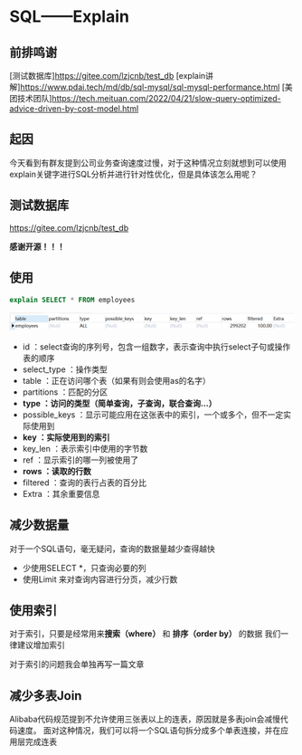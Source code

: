 # SQL——Explain

## 前排鸣谢

[测试数据库]https://gitee.com/lzjcnb/test_db
[explain讲解]https://www.pdai.tech/md/db/sql-mysql/sql-mysql-performance.html
[美团技术团队]https://tech.meituan.com/2022/04/21/slow-query-optimized-advice-driven-by-cost-model.html

## 起因

今天看到有群友提到公司业务查询速度过慢，对于这种情况立刻就想到可以使用explain关键字进行SQL分析并进行针对性优化，但是具体该怎么用呢？

## 测试数据库

https://gitee.com/lzjcnb/test_db 

**感谢开源！！！**

## 使用

```sql
explain SELECT * FROM employees 
```

![img.png](../public/pictures/explain-1.png)

* id ：select查询的序列号，包含一组数字，表示查询中执行select子句或操作表的顺序
* select_type ：操作类型 
* table ：正在访问哪个表（如果有则会使用as的名字） 
* partitions ：匹配的分区 
* **type ：访问的类型（简单查询，子查询，联合查询...）** 
* possible_keys ：显示可能应用在这张表中的索引，一个或多个，但不一定实际使用到 
* **key ：实际使用到的索引** 
* key_len ：表示索引中使用的字节数
* ref ：显示索引的哪一列被使用了
* **rows ：读取的行数** 
* filtered ：查询的表行占表的百分比 
* Extra ：其余重要信息

## 减少数据量
对于一个SQL语句，毫无疑问，查询的数据量越少查得越快
* 少使用SELECT *，只查询必要的列
* 使用Limit 来对查询内容进行分页，减少行数

## 使用索引
对于索引，只要是经常用来**搜索（where）** 和 **排序（order by）** 的数据
我们一律建议增加索引

对于索引的问题我会单独再写一篇文章

## 减少多表Join
Alibaba代码规范提到不允许使用三张表以上的连表，原因就是多表join会减慢代码速度。
面对这种情况，我们可以将一个SQL语句拆分成多个单表连接，并在应用层完成连表


